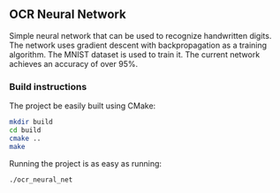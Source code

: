 ## OCR Neural Network

Simple neural network that can be used to recognize handwritten digits. The network uses gradient descent with backpropagation as a training algorithm. The MNIST dataset is used to train it. The current network achieves an accuracy of over 95%.

### Build instructions

The project be easily built using CMake:

```bash
mkdir build
cd build
cmake ..
make
```

Running the project is as easy as running:

```bash
./ocr_neural_net
```
